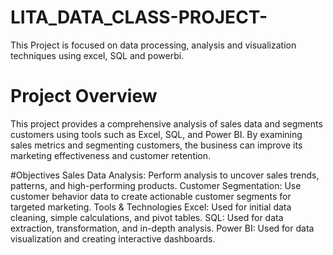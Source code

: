 # LITA_DATA_CLASS-PROJECT-
This Project is focused on data processing, analysis and visualization techniques using excel, SQL and powerbi.
# Project Overview
This project provides a comprehensive analysis of sales data and segments customers using tools such as Excel, SQL, and Power BI. By examining sales metrics and segmenting customers, the business can improve its marketing effectiveness and customer retention. 

#Objectives
Sales Data Analysis: Perform analysis to uncover sales trends, patterns, and high-performing products.
Customer Segmentation: Use customer behavior data to create actionable customer segments for targeted marketing.
Tools & Technologies
Excel: Used for initial data cleaning, simple calculations, and pivot tables.
SQL: Used for data extraction, transformation, and in-depth analysis.
Power BI: Used for data visualization and creating interactive dashboards.
